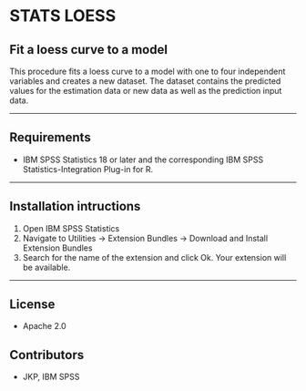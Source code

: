 # STATS LOESS
## Fit a loess curve to a model
 This procedure fits a loess curve to a model with one to four independent variables and creates a new dataset.  The dataset contains the predicted values for the estimation data or new data as well as the prediction input data.

---
Requirements
----
- IBM SPSS Statistics 18 or later and the corresponding IBM SPSS Statistics-Integration Plug-in for R.

---
Installation intructions
----
1. Open IBM SPSS Statistics
2. Navigate to Utilities -> Extension Bundles -> Download and Install Extension Bundles
3. Search for the name of the extension and click Ok. Your extension will be available.

---
License
----

- Apache 2.0
                              
Contributors
----

  - JKP, IBM SPSS
